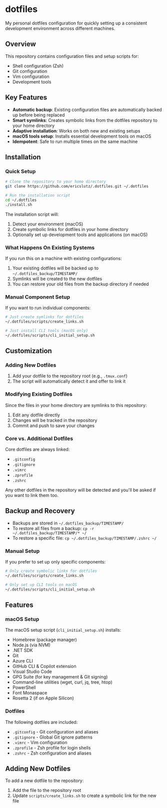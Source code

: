 # dotfiles

My personal dotfiles configuration for quickly setting up a consistent development environment across different machines.

## Overview

This repository contains configuration files and setup scripts for:

- Shell configuration (Zsh)
- Git configuration
- Vim configuration
- Development tools

## Key Features

- **Automatic backup**: Existing configuration files are automatically backed up before being replaced
- **Smart symlinks**: Creates symbolic links from the dotfiles repository to your home directory
- **Adaptive installation**: Works on both new and existing setups
- **macOS tools setup**: Installs essential development tools on macOS
- **Idempotent**: Safe to run multiple times on the same machine

## Installation

### Quick Setup

```bash
# Clone the repository to your home directory
git clone https://github.com/ericslutz/.dotfiles.git ~/.dotfiles

# Run the installation script
cd ~/.dotfiles
./install.sh
```

The installation script will:

1. Detect your environment (macOS)
2. Create symbolic links for dotfiles in your home directory
3. Optionally set up development tools and applications (on macOS)

### What Happens On Existing Systems

If you run this on a machine with existing configurations:

1. Your existing dotfiles will be backed up to `~/.dotfiles_backup/TIMESTAMP/`
2. Symlinks will be created to the new dotfiles
3. You can restore your old files from the backup directory if needed

### Manual Component Setup

If you want to run individual components:

```bash
# Just create symlinks for dotfiles
~/.dotfiles/scripts/create_links.sh

# Just install CLI tools (macOS only)
~/.dotfiles/scripts/cli_initial_setup.sh
```

## Customization

### Adding New Dotfiles

1. Add your dotfile to the repository root (e.g., `.tmux.conf`)
2. The script will automatically detect it and offer to link it

### Modifying Existing Dotfiles

Since the files in your home directory are symlinks to this repository:

1. Edit any dotfile directly
2. Changes will be tracked in the repository
3. Commit and push to save your changes

### Core vs. Additional Dotfiles

Core dotfiles are always linked:

- `.gitconfig`
- `.gitignore`
- `.vimrc`
- `.zprofile`
- `.zshrc`

Any other dotfiles in the repository will be detected and you'll be asked if you want to link them too.

## Backup and Recovery

- Backups are stored in `~/.dotfiles_backup/TIMESTAMP/`
- To restore all files from a backup: `cp -r ~/.dotfiles_backup/TIMESTAMP/* ~/`
- To restore a specific file: `cp ~/.dotfiles_backup/TIMESTAMP/.zshrc ~/`

### Manual Setup

If you prefer to set up only specific components:

```bash
# Only create symbolic links for dotfiles
~/.dotfiles/scripts/create_links.sh

# Only set up CLI tools on macOS
~/.dotfiles/scripts/cli_initial_setup.sh
```

## Features

### macOS Setup

The macOS setup script (`cli_initial_setup.sh`) installs:

- Homebrew (package manager)
- Node.js (via NVM)
- .NET SDK
- Git
- Azure CLI
- GitHub CLI & Copilot extension
- Visual Studio Code
- GPG Suite (for key management & Git signing)
- Command-line utilities (wget, curl, jq, tree, htop)
- PowerShell
- Font Monaspace
- Rosetta 2 (if on Apple Silicon)

### Dotfiles

The following dotfiles are included:

- `.gitconfig` - Git configuration and aliases
- `.gitignore` - Global Git ignore patterns
- `.vimrc` - Vim configuration
- `.zprofile` - Zsh profile for login shells
- `.zshrc` - Zsh configuration and aliases

## Adding New Dotfiles

To add a new dotfile to the repository:

1. Add the file to the repository root
2. Update `scripts/create_links.sh` to create a symbolic link for the new file
